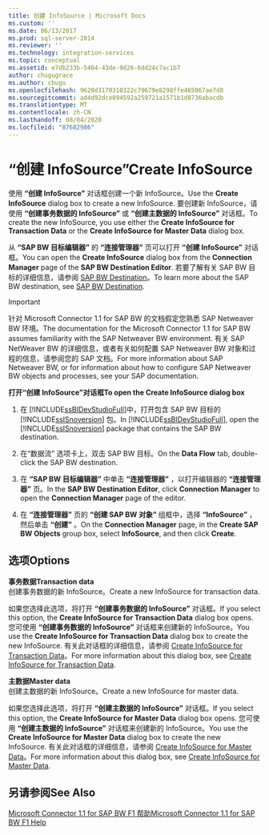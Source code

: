 ```yaml
---
title: 创建 InfoSource | Microsoft Docs
ms.custom: ''
ms.date: 06/13/2017
ms.prod: sql-server-2014
ms.reviewer: ''
ms.technology: integration-services
ms.topic: conceptual
ms.assetid: e7db233b-5464-43de-9d26-6dd24c7ac1b7
author: chugugrace
ms.author: chugu
ms.openlocfilehash: 9620d3170310322c79679e8298ffe465067ae7d8
ms.sourcegitcommit: ad4d92dce894592a259721a1571b1d8736abacdb
ms.translationtype: MT
ms.contentlocale: zh-CN
ms.lasthandoff: 08/04/2020
ms.locfileid: "87682986"
---
```

# <a name="create-infosource"></a><span data-ttu-id="a6a44-102">“创建 InfoSource”</span><span class="sxs-lookup"><span data-stu-id="a6a44-102">Create InfoSource</span></span>
  <span data-ttu-id="a6a44-103">使用 **“创建 InfoSource”** 对话框创建一个新 InfoSource。</span><span class="sxs-lookup"><span data-stu-id="a6a44-103">Use the **Create InfoSource** dialog box to create a new InfoSource.</span></span> <span data-ttu-id="a6a44-104">要创建新 InfoSource，请使用 **“创建事务数据的 InfoSource”** 或 **“创建主数据的 InfoSource”** 对话框。</span><span class="sxs-lookup"><span data-stu-id="a6a44-104">To create the new InfoSource, you use either the **Create InfoSource for Transaction Data** or the **Create InfoSource for Master Data** dialog box.</span></span>  
  
 <span data-ttu-id="a6a44-105">从 **“SAP BW 目标编辑器”** 的 **“连接管理器”** 页可以打开 **“创建 InfoSource”** 对话框。</span><span class="sxs-lookup"><span data-stu-id="a6a44-105">You can open the **Create InfoSource** dialog box from the **Connection Manager** page of the **SAP BW Destination Editor**.</span></span> <span data-ttu-id="a6a44-106">若要了解有关 SAP BW 目标的详细信息，请参阅 [SAP BW Destination](sap-bw-destination.md)。</span><span class="sxs-lookup"><span data-stu-id="a6a44-106">To learn more about the SAP BW destination, see [SAP BW Destination](sap-bw-destination.md).</span></span>  
  
> [!IMPORTANT]  
>  <span data-ttu-id="a6a44-107">针对 Microsoft Connector 1.1 for SAP BW 的文档假定您熟悉 SAP Netweaver BW 环境。</span><span class="sxs-lookup"><span data-stu-id="a6a44-107">The documentation for the Microsoft Connector 1.1 for SAP BW assumes familiarity with the SAP Netweaver BW environment.</span></span> <span data-ttu-id="a6a44-108">有关 SAP NetWeaver BW 的详细信息，或者有关如何配置 SAP Netweaver BW 对象和过程的信息，请参阅您的 SAP 文档。</span><span class="sxs-lookup"><span data-stu-id="a6a44-108">For more information about SAP Netweaver BW, or for information about how to configure SAP Netweaver BW objects and processes, see your SAP documentation.</span></span>  
  
 <span data-ttu-id="a6a44-109">**打开“创建 InfoSource”对话框**</span><span class="sxs-lookup"><span data-stu-id="a6a44-109">**To open the Create InfoSource dialog box**</span></span>  
  
1.  <span data-ttu-id="a6a44-110">在 [!INCLUDE[ssBIDevStudioFull](../../includes/ssbidevstudiofull-md.md)]中，打开包含 SAP BW 目标的 [!INCLUDE[ssISnoversion](../../includes/ssisnoversion-md.md)] 包。</span><span class="sxs-lookup"><span data-stu-id="a6a44-110">In [!INCLUDE[ssBIDevStudioFull](../../includes/ssbidevstudiofull-md.md)], open the [!INCLUDE[ssISnoversion](../../includes/ssisnoversion-md.md)] package that contains the SAP BW destination.</span></span>  
  
2.  <span data-ttu-id="a6a44-111">在“数据流”  选项卡上，双击 SAP BW 目标。</span><span class="sxs-lookup"><span data-stu-id="a6a44-111">On the **Data Flow** tab, double-click the SAP BW destination.</span></span>  
  
3.  <span data-ttu-id="a6a44-112">在 **“SAP BW 目标编辑器”** 中单击 **“连接管理器”** ，以打开编辑器的 **“连接管理器”** 页。</span><span class="sxs-lookup"><span data-stu-id="a6a44-112">In the **SAP BW Destination Editor**, click **Connection Manager** to open the **Connection Manager** page of the editor.</span></span>  
  
4.  <span data-ttu-id="a6a44-113">在 **“连接管理器”** 页的 **“创建 SAP BW 对象”** 组框中，选择 **“InfoSource”** ，然后单击 **“创建”** 。</span><span class="sxs-lookup"><span data-stu-id="a6a44-113">On the **Connection Manager** page, in the **Create SAP BW Objects** group box, select **InfoSource**, and then click **Create**.</span></span>  
  
## <a name="options"></a><span data-ttu-id="a6a44-114">选项</span><span class="sxs-lookup"><span data-stu-id="a6a44-114">Options</span></span>  
 <span data-ttu-id="a6a44-115">**事务数据**</span><span class="sxs-lookup"><span data-stu-id="a6a44-115">**Transaction data**</span></span>  
 <span data-ttu-id="a6a44-116">创建事务数据的新 InfoSource。</span><span class="sxs-lookup"><span data-stu-id="a6a44-116">Create a new InfoSource for transaction data.</span></span>  
  
 <span data-ttu-id="a6a44-117">如果您选择此选项，将打开 **“创建事务数据的 InfoSource”** 对话框。</span><span class="sxs-lookup"><span data-stu-id="a6a44-117">If you select this option, the **Create InfoSource for Transaction Data** dialog box opens.</span></span> <span data-ttu-id="a6a44-118">您可使用 **“创建事务数据的 InfoSource”** 对话框来创建新的 InfoSource。</span><span class="sxs-lookup"><span data-stu-id="a6a44-118">You use the **Create InfoSource for Transaction Data** dialog box to create the new InfoSource.</span></span> <span data-ttu-id="a6a44-119">有关此对话框的详细信息，请参阅 [Create InfoSource for Transaction Data](create-infosource-for-transaction-data.md)。</span><span class="sxs-lookup"><span data-stu-id="a6a44-119">For more information about this dialog box, see [Create InfoSource for Transaction Data](create-infosource-for-transaction-data.md).</span></span>  
  
 <span data-ttu-id="a6a44-120">**主数据**</span><span class="sxs-lookup"><span data-stu-id="a6a44-120">**Master data**</span></span>  
 <span data-ttu-id="a6a44-121">创建主数据的新 InfoSource。</span><span class="sxs-lookup"><span data-stu-id="a6a44-121">Create a new InfoSource for master data.</span></span>  
  
 <span data-ttu-id="a6a44-122">如果您选择此选项，将打开 **“创建主数据的 InfoSource”** 对话框。</span><span class="sxs-lookup"><span data-stu-id="a6a44-122">If you select this option, the **Create InfoSource for Master Data** dialog box opens.</span></span> <span data-ttu-id="a6a44-123">您可使用 **“创建主数据的 InfoSource”** 对话框来创建新的 InfoSource。</span><span class="sxs-lookup"><span data-stu-id="a6a44-123">You use the **Create InfoSource for Master Data** dialog box to create the new InfoSource.</span></span> <span data-ttu-id="a6a44-124">有关此对话框的详细信息，请参阅 [Create InfoSource for Master Data](create-infosource-for-master-data.md)。</span><span class="sxs-lookup"><span data-stu-id="a6a44-124">For more information about this dialog box, see [Create InfoSource for Master Data](create-infosource-for-master-data.md).</span></span>  
  
## <a name="see-also"></a><span data-ttu-id="a6a44-125">另请参阅</span><span class="sxs-lookup"><span data-stu-id="a6a44-125">See Also</span></span>  
 [<span data-ttu-id="a6a44-126">Microsoft Connector 1.1 for SAP BW F1 帮助</span><span class="sxs-lookup"><span data-stu-id="a6a44-126">Microsoft Connector 1.1 for SAP BW F1 Help</span></span>](../microsoft-connector-for-sap-bw-f1-help.md)  
  
  
